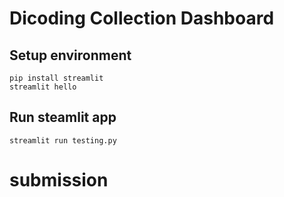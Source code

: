 # Dicoding Collection Dashboard 

## Setup environment
```
pip install streamlit
streamlit hello
```

## Run steamlit app
```
streamlit run testing.py
```

# submission
